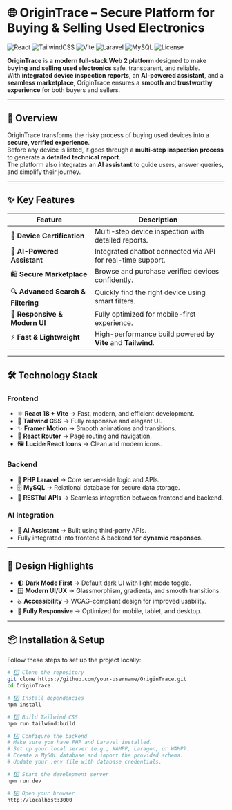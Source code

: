 # 🌐 OriginTrace – Secure Platform for Buying & Selling Used Electronics

![React](https://img.shields.io/badge/Frontend-React%2018-61DBFB?style=flat&logo=react)
![TailwindCSS](https://img.shields.io/badge/Styling-TailwindCSS-38B2AC?style=flat&logo=tailwind-css)
![Vite](https://img.shields.io/badge/Bundler-Vite-646CFF?style=flat&logo=vite)
![Laravel](https://img.shields.io/badge/Backend-Laravel-FF2D20?style=flat&logo=laravel)
![MySQL](https://img.shields.io/badge/Database-MySQL-4479A1?style=flat&logo=mysql)
![License](https://img.shields.io/badge/License-MIT-green?style=flat)

**OriginTrace** is a **modern full-stack Web 2 platform** designed to make **buying and selling used electronics** safe, transparent, and reliable.  
With **integrated device inspection reports**, an **AI-powered assistant**, and a **seamless marketplace**, OriginTrace ensures a **smooth and trustworthy experience** for both buyers and sellers.

---

## 🚀 Overview

OriginTrace transforms the risky process of buying used devices into a **secure, verified experience**.  
Before any device is listed, it goes through a **multi-step inspection process** to generate a **detailed technical report**.  
The platform also integrates an **AI assistant** to guide users, answer queries, and simplify their journey.

---

## ✨ Key Features

| Feature                | Description |
|-----------------------|-------------|
| 🔐 **Device Certification** | Multi-step device inspection with detailed reports. |
| 🤖 **AI-Powered Assistant** | Integrated chatbot connected via API for real-time support. |
| 🛍️ **Secure Marketplace** | Browse and purchase verified devices confidently. |
| 🔍 **Advanced Search & Filtering** | Quickly find the right device using smart filters. |
| 📱 **Responsive & Modern UI** | Fully optimized for mobile-first experience. |
| ⚡ **Fast & Lightweight** | High-performance build powered by **Vite** and **Tailwind**. |

---

## 🛠️ Technology Stack

### **Frontend**
- ⚛️ **React 18 + Vite** → Fast, modern, and efficient development.
- 🎨 **Tailwind CSS** → Fully responsive and elegant UI.
- ✨ **Framer Motion** → Smooth animations and transitions.
- 🧭 **React Router** → Page routing and navigation.
- 🖼 **Lucide React Icons** → Clean and modern icons.

### **Backend**
- 🐘 **PHP Laravel** → Core server-side logic and APIs.
- 🗄️ **MySQL** → Relational database for secure data storage.
- 🔗 **RESTful APIs** → Seamless integration between frontend and backend.

### **AI Integration**
- 🤖 **AI Assistant** → Built using third-party APIs.
- Fully integrated into frontend & backend for **dynamic responses**.

---

## 🎨 Design Highlights

- 🌓 **Dark Mode First** → Default dark UI with light mode toggle.
- 🪟 **Modern UI/UX** → Glassmorphism, gradients, and smooth transitions.
- ♿ **Accessibility** → WCAG-compliant design for improved usability.
- 📱 **Fully Responsive** → Optimized for mobile, tablet, and desktop.

---

## 📦 Installation & Setup

Follow these steps to set up the project locally:

```bash
# 1️⃣ Clone the repository
git clone https://github.com/your-username/OriginTrace.git
cd OriginTrace

# 2️⃣ Install dependencies
npm install

# 3️⃣ Build Tailwind CSS
npm run tailwind:build

# 4️⃣ Configure the backend
# Make sure you have PHP and Laravel installed.
# Set up your local server (e.g., XAMPP, Laragon, or WAMP).
# Create a MySQL database and import the provided schema.
# Update your .env file with database credentials.

# 5️⃣ Start the development server
npm run dev

# 6️⃣ Open your browser
http://localhost:3000
